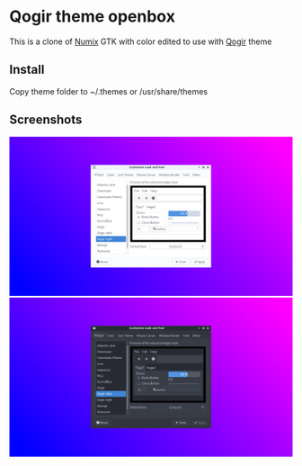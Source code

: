# Qogir theme openbox

This is a clone of [Numix] GTK with color edited to use with [Qogir] theme

## Install

Copy theme folder to ~/.themes or /usr/share/themes

## Screenshots

![screenshot-light](./screenshots/qogir-openbox-light.png)
![screenshot-dark](./screenshots/qogir-openbox-dark.png)

[Numix]: https://github.com/numixproject/numix-gtk-theme
[Qogir]: https://github.com/vinceliuice/Qogir-theme
